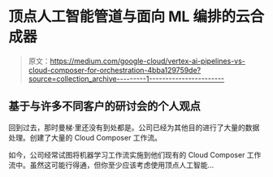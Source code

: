 # 顶点人工智能管道与面向 ML 编排的云合成器

> 原文：<https://medium.com/google-cloud/vertex-ai-pipelines-vs-cloud-composer-for-orchestration-4bba129759de?source=collection_archive---------1----------------------->

## 基于与许多不同客户的研讨会的个人观点

回到过去，那时曼梯·里还没有到处都是。公司已经为其他目的进行了大量的数据处理。创建了大量的 Cloud Composer 工作流。

如今，公司经常试图将机器学习工作流实施到他们现有的 Cloud Composer 工作流中。虽然这可能行得通，但你至少应该考虑使用顶点人工智能…